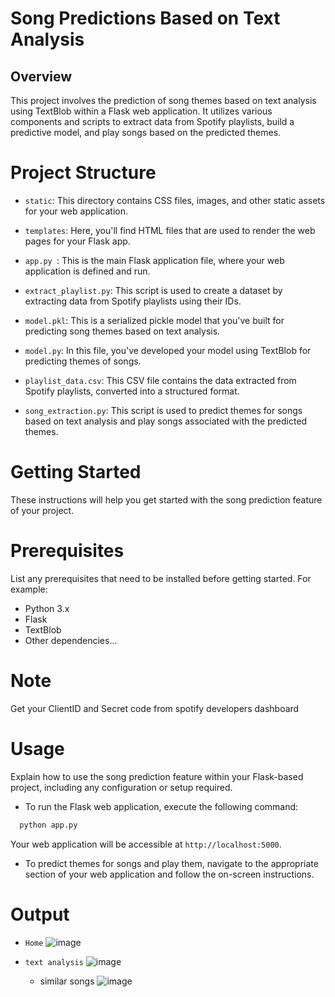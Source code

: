 # Song Predictions Based on Text Analysis
## Overview
This project involves the prediction of song themes based on text analysis using TextBlob within a Flask web application. It utilizes various components and scripts to extract data from Spotify playlists, build a predictive model, and play songs based on the predicted themes.

# Project Structure

- `static`: This directory contains CSS files, images, and other static assets for your web application.

- `templates`: Here, you'll find HTML files that are used to render the web pages for your Flask app.

- `app.py `: This is the main Flask application file, where your web application is defined and run.

- `extract_playlist.py`: This script is used to create a dataset by extracting data from Spotify playlists using their IDs.

- `model.pkl`: This is a serialized pickle model that you've built for predicting song themes based on text analysis.

- `model.py`: In this file, you've developed your model using TextBlob for predicting themes of songs.

- `playlist_data.csv`: This CSV file contains the data extracted from Spotify playlists, converted into a structured format.

- `song_extraction.py`: This script is used to predict themes for songs based on text analysis and play songs associated with the predicted themes.

# Getting Started
These instructions will help you get started with the song prediction feature of your project.

# Prerequisites
List any prerequisites that need to be installed before getting started. For example:

- Python 3.x
- Flask
- TextBlob
- Other dependencies...

# Note 
Get your ClientID and Secret code from spotify developers dashboard 

# Usage
Explain how to use the song prediction feature within your Flask-based project, including any configuration or setup required.

- To run the Flask web application, execute the following command:

```bash
  python app.py
```

Your web application will be accessible at `http://localhost:5000`.

- To predict themes for songs and play them, navigate to the appropriate section of your web application and follow the on-screen instructions.

# Output

- ``Home``
![image](https://github.com/Spraveen8-chary/song-prediction/assets/108536707/183830ad-fdbe-4046-9ff3-543506a2729e)

- ``text analysis``
  ![image](https://github.com/Spraveen8-chary/song-prediction/assets/108536707/81a3b0e3-d5bb-4cf4-bec1-ed9d52c73a9f)
  - similar songs
    ![image](https://github.com/Spraveen8-chary/song-prediction/assets/108536707/d19840c9-83d9-48bd-ad45-93bf11a6df80)



